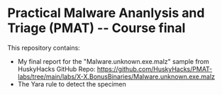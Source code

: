 # Practical Malware Ananlysis and Triage (PMAT) -- Course final
This repository contains:
- My final report for the "Malware.unknown.exe.malz" sample from HuskyHacks GitHub Repo: https://github.com/HuskyHacks/PMAT-labs/tree/main/labs/X-X.BonusBinaries/Malware.unknown.exe.malz
- The Yara rule to detect the specimen
